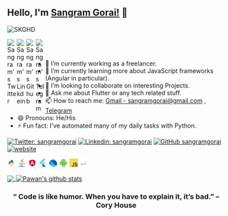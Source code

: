 ## Hello, I'm [Sangram Gorai!](https://www.sangramgorai.online) 👋

<p align="left"> <img src="https://komarev.com/ghpvc/?username=SKGHD&label=Views&color=blue&style=plastic" alt="SKGHD" /> </p>

<a href="https://twitter.com/sangramgorai">
  <img align="left" alt="Sangram's Twitter" width="22px" src="https://cdn.jsdelivr.net/npm/simple-icons@v3/icons/twitter.svg" />
</a>
<a href="https://linkedin.com/in/sangramgorai">
  <img align="left" alt="Sangram's Linkdein" width="22px" src="https://cdn.jsdelivr.net/npm/simple-icons@v3/icons/linkedin.svg" />
</a>
<a href="https://github.com/SKGHD">
  <img align="left" alt="Sangram's Github" width="22px" src="https://cdn.jsdelivr.net/npm/simple-icons@v3/icons/github.svg" />
</a>
<a href="https://t.me/skghd1">
  <img align="left" alt="Sangram's Telegram" width="22px" src="https://cdn.jsdelivr.net/npm/simple-icons@v3/icons/telegram.svg" />
</a>

<br/>
<br/>

- 🔭 I’m currently working as a freelancer.
- 🌱 I’m currently learning more about JavaScript frameworks (Angular in particular).
- 👯 I’m looking to collaborate on interesting Projects.
- 💬 Ask me about Flutter or any tech related stuff.
- 📫 How to reach me: [Gmail - sangramgorai@gmail.com](mailto:sangramgorai@gmail.com) , [Telegram](https://t.me/skghd1)
- 😄 Pronouns: He/His
- ⚡ Fun fact: I've automated many of my daily tasks with Python.

[![Twitter: sangramgorai](https://img.shields.io/twitter/follow/sangramgorai?style=social)](https://twitter.com/sangramgorai)
[![Linkedin: sangramgorai](https://img.shields.io/badge/-sangramgorai-blue?style=flat-square&logo=Linkedin&logoColor=white&link=https://www.linkedin.com/in/sangramgorai/)](https://www.linkedin.com/in/sangramgorai/)
[![GitHub sangramgorai](https://img.shields.io/github/followers/SKGHD?label=follow&style=social)](https://github.com/SKGHD)
[![website](https://img.shields.io/badge/PortfolioWebsite-sangramgorai.online-2648ff?style=flat-square&logo=google-chrome)](https://sangramgorai.online/)

<code><img height="20" src="https://raw.githubusercontent.com/github/explore/80688e429a7d4ef2fca1e82350fe8e3517d3494d/topics/python/python.png"></code>
<code><img height="20" src="https://raw.githubusercontent.com/github/explore/80688e429a7d4ef2fca1e82350fe8e3517d3494d/topics/java/java.png"></code> 
<code><img height="20" src="https://raw.githubusercontent.com/github/explore/80688e429a7d4ef2fca1e82350fe8e3517d3494d/topics/angular/angular.png"></code>
<code><img height="20" src="https://raw.githubusercontent.com/github/explore/80688e429a7d4ef2fca1e82350fe8e3517d3494d/topics/flutter/flutter.png"></code>
<code><img height="20" src="https://raw.githubusercontent.com/github/explore/80688e429a7d4ef2fca1e82350fe8e3517d3494d/topics/dart/dart.png"></code>
<code><img height="20" src="https://raw.githubusercontent.com/github/explore/80688e429a7d4ef2fca1e82350fe8e3517d3494d/topics/android/android.png"></code>
<code><img height="20" src="https://raw.githubusercontent.com/github/explore/80688e429a7d4ef2fca1e82350fe8e3517d3494d/topics/javascript/javascript.png"></code>
<code><img height="20" src="https://raw.githubusercontent.com/github/explore/80688e429a7d4ef2fca1e82350fe8e3517d3494d/topics/mysql/mysql.png"></code>

<a href="https://github.com/SKGHD">
  <img align="center" src="https://github-readme-stats.vercel.app/api/top-langs/?username=SKGHD&theme=light&hide_langs_below=1" />
</a>

<a href="https://github.com/SKGHD">
 <img align="center" src="https://github-readme-stats.vercel.app/api?username=SKGHD&show_icons=true&theme=light&line_height=27" alt="Pawan's github stats"/>
</a>


<div align="center">

### “ Code is like humor. When you have to explain it, it’s bad.” – Cory House

</div>
